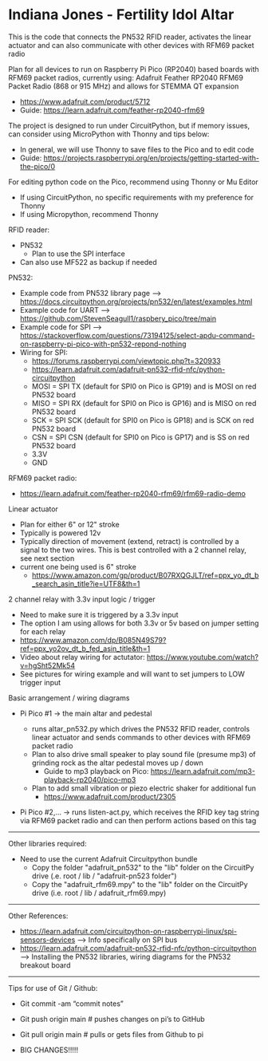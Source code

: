 # Indiana Jones - Fertility Idol Altar
This is the code that connects the PN532 RFID reader, activates the linear actuator and can also communicate with other devices with RFM69 packet radio

Plan for all devices to run on Raspberry Pi Pico (RP2040) based boards with RFM69 packet radios, currently using:
Adafruit Feather RP2040 RFM69 Packet Radio (868 or 915 MHz) and allows for STEMMA QT expansion
- https://www.adafruit.com/product/5712
- Guide: https://learn.adafruit.com/feather-rp2040-rfm69

The project is designed to run under CircuitPython, but if memory issues, can consider using MicroPython with Thonny and tips below:
- In general, we will use Thonny to save files to the Pico and to edit code
- Guide: https://projects.raspberrypi.org/en/projects/getting-started-with-the-pico/0

For editing python code on the Pico, recommend using Thonny or Mu Editor
- If using CircuitPython, no specific requirements with my preference for Thonny
- If using Micropython, recommend Thonny

RFID reader:
- PN532
  - Plan to use the SPI interface
- Can also use MF522 as backup if needed

PN532:
  - Example code from PN532 library page
    --> https://docs.circuitpython.org/projects/pn532/en/latest/examples.html
  - Example code for UART
    --> https://github.com/StevenSeagull1/raspbery_pico/tree/main
  - Example code for SPI
    --> https://stackoverflow.com/questions/73194125/select-apdu-command-on-raspberry-pi-pico-with-pn532-repond-nothing
  - Wiring for SPI:
    - https://forums.raspberrypi.com/viewtopic.php?t=320933
    - https://learn.adafruit.com/adafruit-pn532-rfid-nfc/python-circuitpython
    - MOSI = SPI TX (default for SPI0 on Pico is GP19) and is MOSI on red PN532 board
    - MISO = SPI RX (default for SPI0 on Pico is GP16) and is MISO on red PN532 board
    - SCK = SPI SCK (default for SPI0 on Pico is GP18) and is SCK on red PN532 board
    - CSN = SPI CSN (default for SPI0 on Pico is GP17) and is SS on red PN532 board
    - 3.3V
    - GND

RFM69 packet radio:
- https://learn.adafruit.com/feather-rp2040-rfm69/rfm69-radio-demo

Linear actuator
- Plan for either 6" or 12" stroke
- Typically is powered 12v
- Typically direction of movement (extend, retract) is controlled by a signal to the two wires.  This is best controlled with a 2 channel relay, see next section
- current one being used is 6" stroke
  - https://www.amazon.com/gp/product/B07RXQGJLT/ref=ppx_yo_dt_b_search_asin_title?ie=UTF8&th=1

2 channel relay with 3.3v input logic / trigger
- Need to make sure it is triggered by a 3.3v input
- The option I am using allows for both 3.3v or 5v based on jumper setting for each relay
- https://www.amazon.com/dp/B085N49S79?ref=ppx_yo2ov_dt_b_fed_asin_title&th=1
- Video about relay wiring for actutator: https://www.youtube.com/watch?v=hgSht52Mk54
- See pictures for wiring example and will want to set jumpers to LOW trigger input

Basic arrangement / wiring diagrams
- Pi Pico #1 -> the main altar and pedestal
  - runs altar_pn532.py which drives the PN532 RFID reader, controls linear actuator and sends commands to other devices with RFM69 packet radio
  - Plan to also drive small speaker to play sound file (presume mp3) of grinding rock as the altar pedestal moves up / down
    - Guide to mp3 playback on Pico: https://learn.adafruit.com/mp3-playback-rp2040/pico-mp3
  - Plan to add small vibration or piezo electric shaker for additional fun
    - https://www.adafruit.com/product/2305

- Pi Pico #2,... -> runs listen-act.py, which receives the RFID key tag string via RFM69 packet radio and can then perform actions based on this tag

-------------------------------------

Other libraries required:
- Need to use the current Adafruit Circuitpython bundle
  - Copy the folder "adafruit_pn532" to the "lib" folder on the CircuitPy drive  (.e. root / lib / "adafruit-pn523 folder")
  - Copy the "adafruit_rfm69.mpy" to the "lib" folder on the CircuitPy drive (i.e. root / lib / adafruit_rfm69.mpy)

---

  Other References:
  - https://learn.adafruit.com/circuitpython-on-raspberrypi-linux/spi-sensors-devices
    --> Info specifically on SPI bus
  - https://learn.adafruit.com/adafruit-pn532-rfid-nfc/python-circuitpython
    -->  Installing the PN532 libraries, wiring diagrams for the PN532 breakout board

--------------------------------------

Tips for use of Git / Github:
- Git commit -am “commit notes”
- Git push origin main   # pushes changes on pi’s to GitHub
- Git pull origin main  # pulls or gets files from Github to pi

- BIG CHANGES!!!!!
